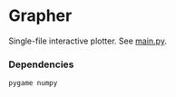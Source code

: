 # Grapher

Single-file interactive plotter.
See [main.py](main.py).

### Dependencies
```
pygame numpy
```
